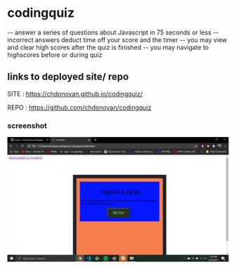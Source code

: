 # codingquiz
-- answer a series of questions about Javascript in 75 seconds or less
-- incorrect answers deduct time off your score and the timer
-- you may view and clear high scores after the quiz is finished
-- you may navigate to highscores before or during quiz
## links to deployed site/ repo

SITE : https://chdonovan.github.io/codingquiz/

REPO : https://github.com/chdonovan/codingquiz

### screenshot
![](assets/images/quizshot.png)